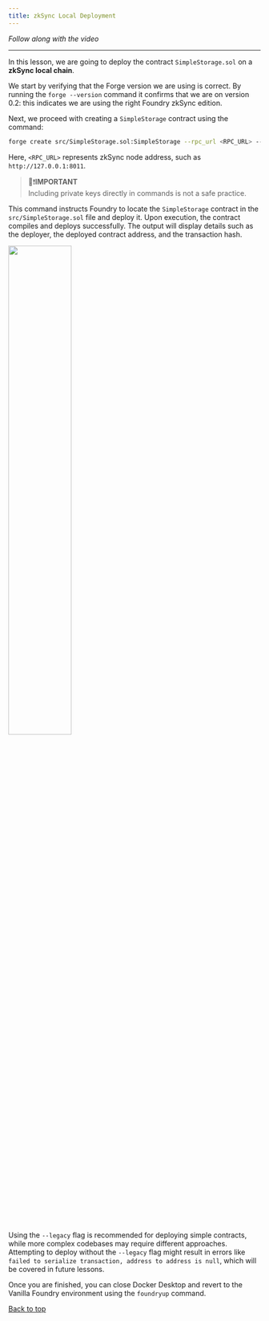 ```yaml
---
title: zkSync Local Deployment
---
```


_Follow along with the video_

---
<a name="top"></a>

In this lesson, we are going to deploy the contract `SimpleStorage.sol` on a **zkSync local chain**.

We start by verifying that the Forge version we are using is correct. By running the `forge --version` command it confirms that we are on version 0.2: this indicates we are using the right Foundry zkSync edition.

Next, we proceed with creating a `SimpleStorage` contract using the command:

```bash
forge create src/SimpleStorage.sol:SimpleStorage --rpc_url <RPC_URL> --private_key <PRIVATE_KEY> --legacy --zksync
```

Here, `<RPC_URL>` represents zkSync node address, such as `http://127.0.0.1:8011`.

> 👀❗**IMPORTANT** <br>
> Including private keys directly in commands is not a safe practice.

This command instructs Foundry to locate the `SimpleStorage` contract in the `src/SimpleStorage.sol` file and deploy it. Upon execution, the contract compiles and deploys successfully. The output will display details such as the deployer, the deployed contract address, and the transaction hash.

<img src="/foundry-simply-storage/27-zksync-local-deploy/deployment-successful.png" width="50%" height="auto">

Using the `--legacy` flag is recommended for deploying simple contracts, while more complex codebases may require different approaches. Attempting to deploy without the `--legacy` flag might result in errors like `failed to serialize transaction, address to address is null`, which will be covered in future lessons.

Once you are finished, you can close Docker Desktop and revert to the Vanilla Foundry environment using the `foundryup` command.


[Back to top](#top)